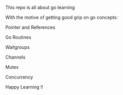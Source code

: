 This repo is all about go learning

With the motive of getting good grip on go concepts:

Pointer and References

Go Routines

Waitgroups

Channels

Mutex

Concurrency











Happy Learning  !!

